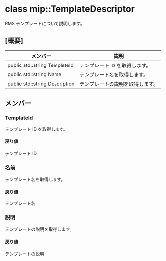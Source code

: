 # <a name="class-miptemplatedescriptor"></a>class mip::TemplateDescriptor 
RMS テンプレートについて説明します。
## <a name="summary"></a>[概要]
 メンバー                        | 説明                                
--------------------------------|---------------------------------------------
public std::string TemplateId | テンプレート ID を取得します。
public std::string Name | テンプレート名を取得します。
public std::string Description | テンプレートの説明を取得します。
## <a name="members"></a>メンバー
### <a name="templateid"></a>TemplateId
テンプレート ID を取得します。
#### <a name="returns"></a>戻り値
テンプレート ID
### <a name="name"></a>名前
テンプレート名を取得します。
#### <a name="returns"></a>戻り値
テンプレート名
### <a name="description"></a>説明
テンプレートの説明を取得します。
#### <a name="returns"></a>戻り値
テンプレートの説明